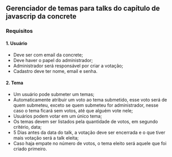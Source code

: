 ## **Gerenciador de temas para talks do capítulo de javascrip da concrete**

### **Requisitos**
#### 1. Usuário
* Deve ser com email da concrete;
* Deve haver o papel do administrador;
* Administrador será responsável por criar a votação;
* Cadastro deve ter nome, email e senha.

#### 2. Tema
* Um usuário pode submeter um temas;
* Automaticamente atribuir um voto ao tema submetido, esse voto será de quem submeteu, exceto se quem submeteu for administrador, nesse caso o tema ficará sem votos, até que alguém vote nele;
* Usuários podem votar em um único tema;
* Os temas devem ser listados pela quantidade de votos, em segundo critério, data;
* 5 Dias antes da data do talk, a votação deve ser encerrada e o que tiver mais votação será a talk eleita;
* Caso haja empate no número de votos, o tema eleito será aquele que foi criado primeiro.
